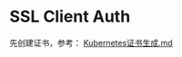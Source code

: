 # SSL Client Auth

先创建证书，参考： [Kubernetes证书生成.md](../../../../Kubernetes/Kubernetes认证及授权系列/Kubernetes证书生成.md) 

